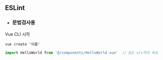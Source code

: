 ## ESLint 
- ### 문법검사용


Vue CLI 시작

```
vue create '이름'
```

```javaScript
import HelloWorld from '@/components/HelloWorld.vue'  // @는 src까지 바로 이동
```